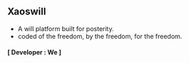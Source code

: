 ## Xaoswill
- A will platform built for posterity.
- coded of the freedom, by the freedom, for the freedom.
#### [ Developer : We ]
